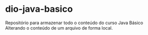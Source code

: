 # dio-java-basico
Repositório para armazenar todo o conteúdo do curso Java Básico
Alterando o conteúdo de um arquivo de forma local.
